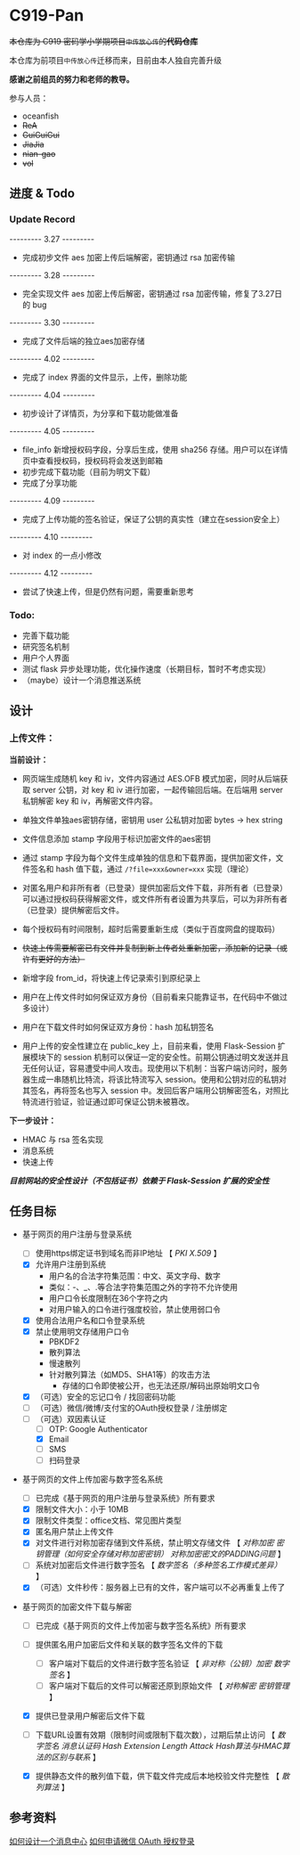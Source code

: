 # C919-Pan

<del>本仓库为 C919 密码学小学期项目`中传放心传`的<strong>代码仓库</strong></del>

本仓库为前项目`中传放心传`迁移而来，目前由本人独自完善升级

**感谢之前组员的努力和老师的教导。**

参与人员：
* oceanfish
* <del>ReA
* <del>GuiGuiGui
* <del>JiaJia
* <del>nian-gao
* <del>vol

## 进度 & Todo
### Update Record

--------- 3.27 ---------
* 完成初步文件 aes 加密上传后端解密，密钥通过 rsa 加密传输

--------- 3.28 ---------
* 完全实现文件 aes 加密上传后解密，密钥通过 rsa 加密传输，修复了3.27日的 bug

--------- 3.30 ---------
* 完成了文件后端的独立aes加密存储

--------- 4.02 ---------
* 完成了 index 界面的文件显示，上传，删除功能

--------- 4.04 ---------
* 初步设计了详情页，为分享和下载功能做准备

--------- 4.05 ---------
* file_info 新增授权码字段，分享后生成，使用 sha256 存储。用户可以在详情页中查看授权码，授权码将会发送到邮箱
* 初步完成下载功能（目前为明文下载）
* 完成了分享功能

--------- 4.09 ---------
* 完成了上传功能的签名验证，保证了公钥的真实性（建立在session安全上）

--------- 4.10 ---------
* 对 index 的一点小修改

--------- 4.12 ---------
* 尝试了快速上传，但是仍然有问题，需要重新思考

### Todo:
* 完善下载功能
* 研究签名机制
* 用户个人界面
* 测试 flask 异步处理功能，优化操作速度（长期目标，暂时不考虑实现）
* （maybe）设计一个消息推送系统

## 设计

### 上传文件：

**当前设计：**

* 网页端生成随机 key 和 iv，文件内容通过 AES.OFB 模式加密，同时从后端获取 server 公钥，对 key 和 iv 进行加密，一起传输回后端。在后端用 server 私钥解密 key 和 iv，再解密文件内容。

* 单独文件单独aes密钥存储，密钥用 user 公私钥对加密
bytes -> hex string

* 文件信息添加 stamp 字段用于标识加密文件的aes密钥

* 通过 stamp 字段为每个文件生成单独的信息和下载界面，提供加密文件，文件签名和 hash 值下载，通过 `/?file=xxx&owner=xxx` 实现（理论）

* 对匿名用户和非所有者（已登录）提供加密后文件下载，非所有者（已登录）可以通过授权码获得解密文件，或文件所有者设置为共享后，可以为非所有者（已登录）提供解密后文件。

* 每个授权码有时间限制，超时后需要重新生成（类似于百度网盘的提取码）

* <del>快速上传需要解密已有文件并复制到新上传者处重新加密，添加新的记录（或许有更好的方法）

* 新增字段 from_id，将快速上传记录索引到原纪录上

* 用户在上传文件时如何保证双方身份（目前看来只能靠证书，在代码中不做过多设计）

* 用户在下载文件时如何保证双方身份：hash 加私钥签名

* 用户上传的安全性建立在 public_key 上，目前来看，使用 Flask-Session 扩展模块下的 session 机制可以保证一定的安全性。前期公钥通过明文发送并且无任何认证，容易遭受中间人攻击。现使用以下机制：当客户端访问时，服务器生成一串随机比特流，将该比特流写入 session。使用和公钥对应的私钥对其签名，再将签名也写入 session 中。发回后客户端用公钥解密签名，对照比特流进行验证，验证通过即可保证公钥未被篡改。

**下一步设计：**
* HMAC 与 rsa 签名实现
* 消息系统
* 快速上传

***目前网站的安全性设计（不包括证书）依赖于 Flask-Session 扩展的安全性***

## 任务目标

- 基于网页的用户注册与登录系统
  - [ ] 使用https绑定证书到域名而非IP地址 【 *PKI* *X.509* 】
  - [x] 允许用户注册到系统 
    - 用户名的合法字符集范围：中文、英文字母、数字
    - 类似：-、_、.等合法字符集范围之外的字符不允许使用
    - 用户口令长度限制在36个字符之内
    - 对用户输入的口令进行强度校验，禁止使用弱口令
  - [x] 使用合法用户名和口令登录系统 
  - [x] 禁止使用明文存储用户口令
    - PBKDF2
    - 散列算法
    - 慢速散列
    - 针对散列算法（如MD5、SHA1等）的攻击方法
      - 存储的口令即使被公开，也无法还原/解码出原始明文口令
  - [x] （可选）安全的忘记口令 / 找回密码功能 
  - [ ] （可选）微信/微博/支付宝的OAuth授权登录 / 注册绑定 
  - [ ] （可选）双因素认证 
    - [ ] OTP: Google Authenticator
    - [x] Email
    - [ ] SMS
    - [ ] 扫码登录
- 基于网页的文件上传加密与数字签名系统
  - [ ] 已完成《基于网页的用户注册与登录系统》所有要求
  - [x] 限制文件大小：小于 10MB
  - [x] 限制文件类型：office文档、常见图片类型
  - [x] 匿名用户禁止上传文件
  - [x] 对文件进行对称加密存储到文件系统，禁止明文存储文件 【 *对称加密* *密钥管理（如何安全存储对称加密密钥）* *对称加密密文的PADDING问题* 】
  - [ ] 系统对加密后文件进行数字签名 【 *数字签名（多种签名工作模式差异）* 】
  - [x] （可选）文件秒传：服务器上已有的文件，客户端可以不必再重复上传了

- 基于网页的加密文件下载与解密

  - [ ] 已完成《基于网页的文件上传加密与数字签名系统》所有要求
  - [ ] 提供匿名用户加密后文件和关联的数字签名文件的下载
    - [ ] 客户端对下载后的文件进行数字签名验证 【 *非对称（公钥）加密* *数字签名* 】
    - [ ] 客户端对下载后的文件可以解密还原到原始文件 【 *对称解密* *密钥管理* 】
  - [x] 提供已登录用户解密后文件下载
  - [ ] 下载URL设置有效期（限制时间或限制下载次数），过期后禁止访问 【 *数字签名* *消息认证码* *Hash Extension Length Attack* *Hash算法与HMAC算法的区别与联系* 】
  - [x] 提供静态文件的散列值下载，供下载文件完成后本地校验文件完整性 【 *散列算法* 】


## 参考资料
[如何设计一个消息中心](https://juejin.cn/post/7140651064725864485)
[如何申请微信 OAuth 授权登录](https://cloud.tencent.com/developer/article/1447723)
